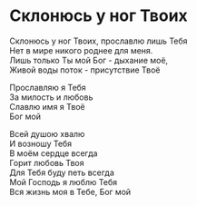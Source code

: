 # Склонюсь у ног Твоих
Склонюсь у ног Твоих, прославлю лишь Тебя  
Нет в мире никого роднее для меня.  
Лишь только Ты мой Бог - дыхание моё,  
Живой воды поток - присутствие Твоё  
  
Прославляю я Тебя  
За милость и любовь  
Славлю имя я Твоё  
Бог мой  
  
Всей душою хвалю  
И возношу Тебя  
В моём сердце всегда  
Горит любовь Твоя  
Для Тебя буду петь всегда  
Мой Господь я люблю Тебя  
Вся жизнь моя в Тебе, Бог мой  
